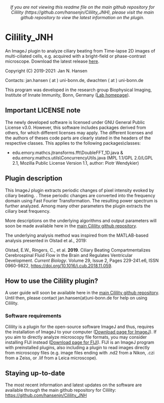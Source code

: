 <p align="center">
<i>If you are not viewing this readme file on the main github repository for Cilility (https://github.com/hansenjn/Cilility_JNH), please visit the main github repository to view the latest information on the plugin.</i>
</p>

# Cilility_JNH
An ImageJ plugin to analyze ciliary beating from Time-lapse 2D images of multi-ciliated cells, e.g. acquired with a bright-field or phase-contrast microscope. Download the latest release [here](https://github.com/hansenjn/Cilility_JNH/releases).

Copyright (C) 2019-2021: Jan N. Hansen

Contacts: jan.hansen ( at ) uni-bonn.de, dwachten ( at ) uni-bonn.de

This program was developed in the research group Biophysical Imaging, Institute of Innate Immunity, Bonn, Germany ([Lab homepage](https://www.iiibonn.de/dagmar-wachten-lab/dagmar-wachten-lab-science)).

## Important LICENSE note
The newly developed software is licensed under GNU General Public License v3.0. However, this software includes packages derived from others, for which different licenses may apply. The different licenses and the authors of theses code parts are clearly stated in the headers of the respective classes. This applies to the following packages\classes:
- edu.emory.mathcs.jtransforms.fft\DoubleFFT_1D.java & edu.emory.mathcs.utils\ConcurrencyUtils.java (MPL 1.1/GPL 2.0/LGPL 2.1, Mozilla Public License Version 1.1, author: Piotr Wendykier)

## Plugin description
This ImageJ plugin extracts periodic changes of pixel intensity evoked by ciliary beating. . These periodic changes are converted into the frequency domain using Fast Fourier Transformation. The resulting power spectrum is further analyzed. Among many other parameters the plugin extracts the ciliary beat frequency.

More descriptions on the underlying algorithms and output parameters will soon be made available here in the [main Cilility github repository](https://github.com/hansenjn/Cilility_JNH/).

The underlying analysis method was inspired from the MATLAB-based analysis presented in Olstad et al., 2019:

Olstad, E.W., Ringers, C., et al. **2019**. Ciliary Beating Compartmentalizes Cerebrospinal Fluid Flow in the Brain and Regulates Ventricular Development.
*Current Biology*. Volume 29, Issue 2, Pages 229-241.e6, ISSN 0960-9822, https://doi.org/10.1016/j.cub.2018.11.059.

## How to use the Cilility plugin?
A user guide will soon be available here in the [main Cilility github repository](https://github.com/hansenjn/Cilility_JNH/). Until then, please contact jan.hansen(at)uni-bonn.de for help on using Cilility.

### Software requirements
Cilility is a plugin for the open-source software ImageJ and thus, requires the installation of ImageJ to your computer ([Download page for ImageJ](https://imagej.net/Downloads)). If you aim to directly analyze microscopy file formats, you may consider installing FIJI instead ([Download page for FIJI](https://fiji.sc/)). FIJI is an ImageJ program with preinstalled plugins, also including a plugin to read images directly from microscopy files (e.g. image files ending with .nd2 from a Nikon, .czi from a Zeiss, or .lif from a Leica microscope).

## Staying up-to-date
The most recent information and latest updates on the software are available through the main github repository for Cilility: 
https://github.com/hansenjn/Cilility_JNH
